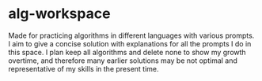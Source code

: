 # alg-workspace

Made for practicing algorithms in different languages with various prompts. I aim to give a concise solution with explanations for all the prompts I do in this space. I plan keep all algorithms and delete none to show my growth overtime, and therefore many earlier solutions may be not optimal and representative of my skills in the present time. 
